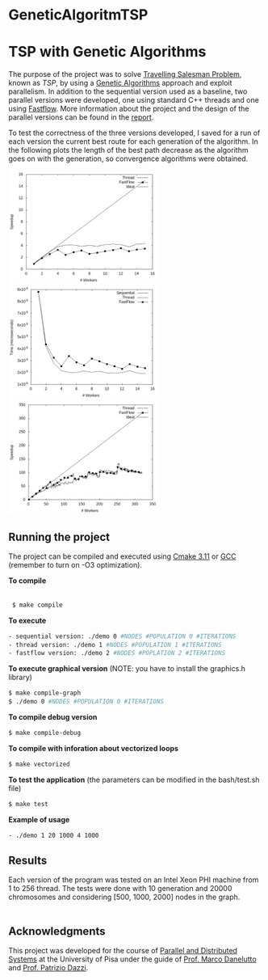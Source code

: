 # GeneticAlgoritmTSP

# TSP with Genetic Algorithms
The purpose of the project was to solve [Travelling Salesman Problem](https://en.wikipedia.org/wiki/Travelling_salesman_problem), known as *TSP*, by using a [Genetic Algorithms](https://ibug.doc.ic.ac.uk/media/uploads/documents/courses/GeneticAlgorithm-tutorial.pdf) approach and exploit parallelism. In addition to the sequential version used as a baseline, two parallel versions were developed, one using standard C++ threads and one using [Fastflow](https://github.com/fastflow/fastflow#fastflow-high-performance-parallel-patterns-and-building-blocks-in-c). More information about the project and the design of the parallel versions can be found in the [report](https://github.com/FraCorti/TSP-GeneticAlgorithm/blob/master/report.pdf).

To test the correctness of the three versions developed, I saved for a run of each version the current best route for each generation of the algorithm. In the following plots the length of the best path decrease as the algorithm goes on with the generation, so convergence algorithms were obtained. 


<img src="report/img/local_speedup.png" width="300"/> <img src="report/img/local_time.png" width="300"/> <img src="report/img/remote_speedup.png" width="300"/>


## Running the project
The project can be compiled and executed using [Cmake 3.11](https://cmake.org/) or [GCC](https://gcc.gnu.org/) (remember to turn on -O3 optimization). 

**To compile**
 ```bash

  $ make compile
  ```

**To execute**
```bash
- sequential version: ./demo 0 #NODES #POPULATION 0 #ITERATIONS
- thread version: ./demo 1 #NODES #POPULATION 1 #ITERATIONS
- fastflow version: ./demo 2 #NODES #POPLATION 2 #ITERATIONS

```

**To execute graphical version** (NOTE: you have to install the graphics.h library)
```bash
$ make compile-graph
$ ./demo 0 #NODES #POPULATION 0 #ITERATIONS
```

**To compile debug version**
```bash
$ make compile-debug
```

**To compile with inforation about vectorized loops**
```bash
$ make vectorized
```

**To test the application** (the parameters can be modified in the bash/test.sh file)
```bash
$ make test
```

**Example of usage**
```bash
- ./demo 1 20 1000 4 1000
```



## Results 
Each version of the program was tested on an Intel Xeon PHI machine from 1 to 256 thread. The tests were done with 10 generation and 20000 chromosomes and considering [500, 1000, 2000] nodes in the graph.<br/><br/>
 

## Acknowledgments
This project was developed for the course of [Parallel and Distributed Systems](http://didawiki.di.unipi.it/doku.php/magistraleinformaticanetworking/spm/sdpm09support) at the University of Pisa under the guide of [Prof. Marco Danelutto](http://calvados.di.unipi.it/paragroup/danelutto/) and [Prof. Patrizio Dazzi](http://pages.di.unipi.it/dazzi/).
